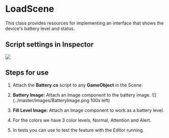 # LoadScene
This class provides resources for implementing an interface that shows the device's battery level and status.

## Script settings in Inspector
![](../master/Images/Example.png)

## Steps for use
1. Attach the **Battery.cs** script to any **GameObject** in the Scene.

2. **Battery Image:** Attach an Image component to the battery image.
![](../master/Images/BatteryImage.png 100x left)

3. **Fill Level Image:** Attach an Image component to work as a battery level.

4. For the colors we have 3 color levels, Normal, Attention and Alert.

5. In tests you can use to test the feature with the Editor running.


